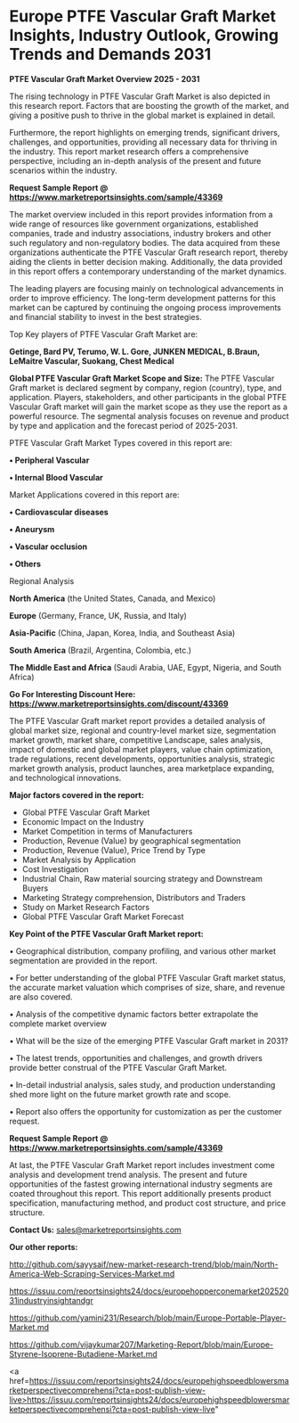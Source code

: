 # Europe PTFE Vascular Graft Market Insights, Industry Outlook, Growing Trends and Demands 2031

<Strong> PTFE Vascular Graft Market Overview 2025 - 2031</strong>

The rising technology in PTFE Vascular Graft Market is also depicted in this research report. Factors that are boosting the growth of the market, and giving a positive push to thrive in the global market is explained in detail.

Furthermore, the report highlights on emerging trends, significant drivers, challenges, and opportunities, providing all necessary data for thriving in the industry. This report market research offers a comprehensive perspective, including an in-depth analysis of the present and future scenarios within the industry.

<strong>Request Sample Report @ <a href=https://www.marketreportsinsights.com/sample/43369>https://www.marketreportsinsights.com/sample/43369</a></strong>

The market overview included in this report provides information from a wide range of resources like government organizations, established companies, trade and industry associations, industry brokers and other such regulatory and non-regulatory bodies. The data acquired from these organizations authenticate the PTFE Vascular Graft research report, thereby aiding the clients in better decision making. Additionally, the data provided in this report offers a contemporary understanding of the market dynamics.

The leading players are focusing mainly on technological advancements in order to improve efficiency. The long-term development patterns for this market can be captured by continuing the ongoing process improvements and financial stability to invest in the best strategies.

Top Key players of PTFE Vascular Graft Market are:

<strong>Getinge, Bard PV, Terumo, W. L. Gore, JUNKEN MEDICAL, B.Braun, LeMaitre Vascular, Suokang, Chest Medical</strong>

<strong><b>Global PTFE Vascular Graft Market Scope and Size:</b></strong>
The PTFE Vascular Graft market is declared segment by company, region (country), type, and application. Players, stakeholders, and other participants in the global PTFE Vascular Graft market will gain the market scope as they use the report as a powerful resource. The segmental analysis focuses on revenue and product by type and application and the forecast period of 2025-2031.

PTFE Vascular Graft Market Types covered in this report are:

<strong>•  Peripheral Vascular

•  Internal Blood Vascular</strong>

Market Applications covered in this report are:

<strong>•  Cardiovascular diseases

•  Aneurysm

•  Vascular occlusion

•  Others</strong> 

Regional Analysis

<strong>North America</strong> (the United States, Canada, and Mexico)

<strong>Europe</strong> (Germany, France, UK, Russia, and Italy)

<strong>Asia-Pacific</strong> (China, Japan, Korea, India, and Southeast Asia)

<strong>South America</strong> (Brazil, Argentina, Colombia, etc.)

<strong>The Middle East and Africa</strong> (Saudi Arabia, UAE, Egypt, Nigeria, and South Africa)

<strong>Go For Interesting Discount Here: <a href=https://www.marketreportsinsights.com/discount/43369>https://www.marketreportsinsights.com/discount/43369</a></strong>

The PTFE Vascular Graft market report provides a detailed analysis of global market size, regional and country-level market size, segmentation market growth, market share, competitive Landscape, sales analysis, impact of domestic and global market players, value chain optimization, trade regulations, recent developments, opportunities analysis, strategic market growth analysis, product launches, area marketplace expanding, and technological innovations.

<strong><b>Major factors covered in the report:</b></strong>
<ul>
  <li>Global PTFE Vascular Graft Market </li>
  <li>Economic Impact on the Industry</li>
  <li>Market Competition in terms of Manufacturers</li>
  <li>Production, Revenue (Value) by geographical segmentation</li>
  <li>Production, Revenue (Value), Price Trend by Type</li>
  <li>Market Analysis by Application</li>
  <li>Cost Investigation</li>
  <li>Industrial Chain, Raw material sourcing strategy and Downstream Buyers</li>
  <li>Marketing Strategy comprehension, Distributors and Traders</li>
  <li>Study on Market Research Factors</li>
  <li>Global PTFE Vascular Graft Market Forecast</li>
</ul>

<strong><b>Key Point of the PTFE Vascular Graft Market report:</b></strong>

• Geographical distribution, company profiling, and various other market segmentation are provided in the report.

• For better understanding of the global PTFE Vascular Graft market status, the accurate market valuation which comprises of size, share, and revenue are also covered.

• Analysis of the competitive dynamic factors better extrapolate the complete market overview

• What will be the size of the emerging PTFE Vascular Graft market in 2031?

• The latest trends, opportunities and challenges, and growth drivers provide better construal of the PTFE Vascular Graft Market.

• In-detail industrial analysis, sales study, and production understanding shed more light on the future market growth rate and scope.

• Report also offers the opportunity for customization as per the customer request.

<strong>Request Sample Report @ <a href=https://www.marketreportsinsights.com/sample/43369>https://www.marketreportsinsights.com/sample/43369</a></strong>

At last, the PTFE Vascular Graft Market report includes investment come analysis and development trend analysis. The present and future opportunities of the fastest growing international industry segments are coated throughout this report. This report additionally presents product specification, manufacturing method, and product cost structure, and price structure.

<strong>Contact Us:</strong>
sales@marketreportsinsights.com

<strong>Our other reports:</strong>

<a href=http://github.com/sayysaif/new-market-research-trend/blob/main/North-America-Web-Scraping-Services-Market.md>http://github.com/sayysaif/new-market-research-trend/blob/main/North-America-Web-Scraping-Services-Market.md</a>

<a href=https://issuu.com/reportsinsights24/docs/europehopperconemarket20252031industryinsightandgr>https://issuu.com/reportsinsights24/docs/europehopperconemarket20252031industryinsightandgr</a>

<a href=https://github.com/yamini231/Research/blob/main/Europe-Portable-Player-Market.md>https://github.com/yamini231/Research/blob/main/Europe-Portable-Player-Market.md</a>

<a href=https://github.com/vijaykumar207/Marketing-Report/blob/main/Europe-Styrene-Isoprene-Butadiene-Market.md>https://github.com/vijaykumar207/Marketing-Report/blob/main/Europe-Styrene-Isoprene-Butadiene-Market.md</a>

<a href=https://issuu.com/reportsinsights24/docs/europehighspeedblowersmarketperspectivecomprehensi?cta=post-publish-view-live>https://issuu.com/reportsinsights24/docs/europehighspeedblowersmarketperspectivecomprehensi?cta=post-publish-view-live</a>"
